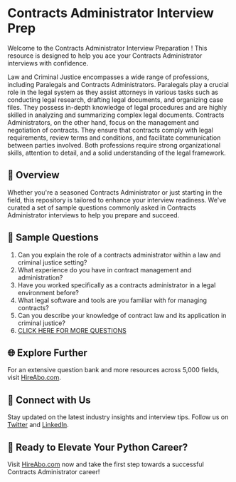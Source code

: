 # Contracts Administrator Interview Prep

Welcome to the Contracts Administrator Interview Preparation ! This resource is designed to help you ace your Contracts Administrator interviews with confidence.

Law and Criminal Justice encompasses a wide range of professions, including Paralegals and Contracts Administrators. Paralegals play a crucial role in the legal system as they assist attorneys in various tasks such as conducting legal research, drafting legal documents, and organizing case files. They possess in-depth knowledge of legal procedures and are highly skilled in analyzing and summarizing complex legal documents. Contracts Administrators, on the other hand, focus on the management and negotiation of contracts. They ensure that contracts comply with legal requirements, review terms and conditions, and facilitate communication between parties involved. Both professions require strong organizational skills, attention to detail, and a solid understanding of the legal framework.

## 🚀 Overview

Whether you're a seasoned Contracts Administrator or just starting in the field, this repository is tailored to enhance your interview readiness. We've curated a set of sample questions commonly asked in Contracts Administrator interviews to help you prepare and succeed.

## 📝 Sample Questions

1. Can you explain the role of a contracts administrator within a law and criminal justice setting?
2. What experience do you have in contract management and administration?
3. Have you worked specifically as a contracts administrator in a legal environment before?
4. What legal software and tools are you familiar with for managing contracts?
5. Can you describe your knowledge of contract law and its application in criminal justice?
6. [CLICK HERE FOR MORE QUESTIONS](https://hireabo.com/job/9_2_41/Contracts%20Administrator)

## 🌐 Explore Further

For an extensive question bank and more resources across 5,000 fields, visit [HireAbo.com](https://www.hireabo.com).

## 📱 Connect with Us

Stay updated on the latest industry insights and interview tips. Follow us on [Twitter](https://twitter.com/hireabo) and [LinkedIn](https://www.linkedin.com/in/hire-abo-3609972a8/).

## 🚀 Ready to Elevate Your Python Career?

Visit [HireAbo.com](https://www.hireabo.com) now and take the first step towards a successful Contracts Administrator career!